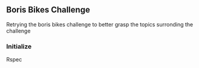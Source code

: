 ## Boris Bikes Challenge

Retrying the boris bikes challenge to better grasp the topics surronding the challenge

### Initialize

Rspec